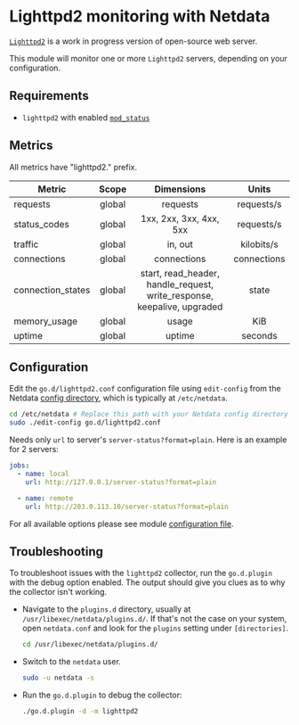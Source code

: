 <!--
title: "Lighttpd2 monitoring with Netdata"
description: "Monitor the health and performance of Lighttpd2 web servers with zero configuration, per-second metric granularity, and interactive visualizations."
custom_edit_url: "https://github.com/netdata/go.d.plugin/edit/master/modules/lighttpd2/README.md"
sidebar_label: "Lighttpd2"
learn_status: "Published"
learn_topic_type: "References"
learn_rel_path: "Collectors References/WebApps"
-->

# Lighttpd2 monitoring with Netdata

[`Lighttpd2`](https://redmine.lighttpd.net/projects/lighttpd2) is a work in progress version of open-source web server.

This module will monitor one or more `Lighttpd2` servers, depending on your configuration.

## Requirements

- `lighttpd2` with enabled [`mod_status`](https://doc.lighttpd.net/lighttpd2/mod_status.html)

## Metrics

All metrics have "lighttpd2." prefix.

| Metric            | Scope  |                               Dimensions                                |    Units    |
|-------------------|:------:|:-----------------------------------------------------------------------:|:-----------:|
| requests          | global |                                requests                                 | requests/s  |
| status_codes      | global |                         1xx, 2xx, 3xx, 4xx, 5xx                         | requests/s  |
| traffic           | global |                                 in, out                                 | kilobits/s  |
| connections       | global |                               connections                               | connections |
| connection_states | global | start, read_header, handle_request, write_response, keepalive, upgraded |    state    |
| memory_usage      | global |                                  usage                                  |     KiB     |
| uptime            | global |                                 uptime                                  |   seconds   |

## Configuration

Edit the `go.d/lighttpd2.conf` configuration file using `edit-config` from the
Netdata [config directory](https://learn.netdata.cloud/docs/configure/nodes), which is typically at `/etc/netdata`.

```bash
cd /etc/netdata # Replace this path with your Netdata config directory
sudo ./edit-config go.d/lighttpd2.conf
```

Needs only `url` to server's `server-status?format=plain`. Here is an example for 2 servers:

```yaml
jobs:
  - name: local
    url: http://127.0.0.1/server-status?format=plain

  - name: remote
    url: http://203.0.113.10/server-status?format=plain
```

For all available options please see
module [configuration file](https://github.com/netdata/go.d.plugin/blob/master/config/go.d/lighttpd2.conf).

## Troubleshooting

To troubleshoot issues with the `lighttpd2` collector, run the `go.d.plugin` with the debug option enabled. The output
should give you clues as to why the collector isn't working.

- Navigate to the `plugins.d` directory, usually at `/usr/libexec/netdata/plugins.d/`. If that's not the case on
  your system, open `netdata.conf` and look for the `plugins` setting under `[directories]`.

  ```bash
  cd /usr/libexec/netdata/plugins.d/
  ```

- Switch to the `netdata` user.

  ```bash
  sudo -u netdata -s
  ```

- Run the `go.d.plugin` to debug the collector:

  ```bash
  ./go.d.plugin -d -m lighttpd2
  ```
